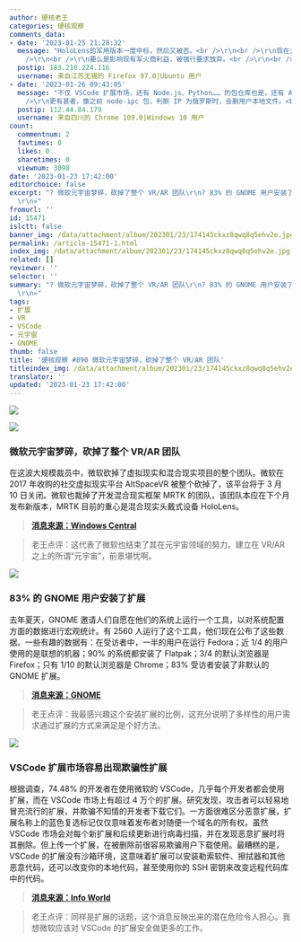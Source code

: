 ```yaml
---
author: 硬核老王
categories: 硬核观察
comments_data:
- date: '2023-01-25 21:28:32'
  message: "HoloLens的军用版本一度中标，然后又被否。<br />\r\n<br />\r\n现在大规模裁员，要么是产品不成熟，打算换一波人重启炉灶。<br
    />\r\n<br />\r\n要么是影响现有军火商利益，被强行要求放弃。<br />\r\n<br />\r\n还有就是保密，防止兔子轻易获得。毕竟微软这么大的公司早就被各国情报机关渗透成筛子了。"
  postip: 183.210.224.116
  username: 来自江苏无锡的 Firefox 97.0|Ubuntu 用户
- date: '2023-01-26 09:43:05'
  message: "不仅 VSCode 扩展市场，还有 Node.js、Python…… 的包仓库也是，还有 AUR，Chrome/Firefox 扩展……也是。<br
    />\r\n更有甚者，像之前 node-ipc 包，判断 IP 为俄罗斯时，会删用户本地文件。<br />\r\n<br />\r\n<br />\r\n所以我把开发环境放进沙盒里了。"
  postip: 112.44.84.179
  username: 来自四川的 Chrome 109.0|Windows 10 用户
count:
  commentnum: 2
  favtimes: 0
  likes: 0
  sharetimes: 0
  viewnum: 3098
date: '2023-01-23 17:42:00'
editorchoice: false
excerpt: "? 微软元宇宙梦碎，砍掉了整个 VR/AR 团队\r\n? 83% 的 GNOME 用户安装了扩展\r\n? VSCode 扩展市场容易出现欺骗性扩展\r\n»
  \r\n»"
fromurl: ''
id: 15471
islctt: false
banner_img: /data/attachment/album/202301/23/174145ckxz8qwq8q5ehv2e.jpg
permalink: /article-15471-1.html
index_img: /data/attachment/album/202301/23/174145ckxz8qwq8q5ehv2e.jpg
related: []
reviewer: ''
selector: ''
summary: "? 微软元宇宙梦碎，砍掉了整个 VR/AR 团队\r\n? 83% 的 GNOME 用户安装了扩展\r\n? VSCode 扩展市场容易出现欺骗性扩展\r\n»
  \r\n»"
tags:
- 扩展
- VR
- VSCode
- 元宇宙
- GNOME
thumb: false
title: '硬核观察 #890 微软元宇宙梦碎，砍掉了整个 VR/AR 团队'
titleindex_img: /data/attachment/album/202301/23/174145ckxz8qwq8q5ehv2e.jpg
translator: ''
updated: '2023-01-23 17:42:00'
---
```


![](/data/attachment/album/202301/23/174145ckxz8qwq8q5ehv2e.jpg)


![](/data/attachment/album/202301/23/174155difxc97zxftkt9nt.jpg)


### 微软元宇宙梦碎，砍掉了整个 VR/AR 团队


在这波大规模裁员中，微软砍掉了虚拟现实和混合现实项目的整个团队。微软在 2017 年收购的社交虚拟现实平台 AltSpaceVR 被整个砍掉了，该平台将于 3 月 10 日关闭。微软也裁掉了开发混合现实框架 MRTK 的团队，该团队本应在下个月发布新版本，MRTK 目前的重心是混合现实头戴式设备 HoloLens。



> 
> **[消息来源：Windows Central](https://www.windowscentral.com/microsoft/microsoft-has-laid-off-entire-teams-behind-virtual-mixed-reality-and-hololens)**
> 
> 
> 



> 
> 老王点评：这代表了微软也结束了其在元宇宙领域的努力。建立在 VR/AR 之上的所谓“元宇宙”，前景堪忧啊。
> 
> 
> 


![](/data/attachment/album/202301/23/174206owo6aonz61fiionc.jpg)


### 83% 的 GNOME 用户安装了扩展


去年夏天，GNOME 邀请人们自愿在他们的系统上运行一个工具，以对系统配置方面的数据进行宏观统计。有 2560 人运行了这个工具，他们现在公布了这些数据。一些有趣的数据有：在受访者中，一半的用户在运行 Fedora；近 1/4 的用户使用的是联想的机器；90% 的系统都安装了 Flatpak；3/4 的默认浏览器是 Firefox；只有 1/10 的默认浏览器是 Chrome；83% 受访者安装了非默认的 GNOME 扩展。



> 
> **[消息来源：GNOME](https://blogs.gnome.org/aday/2023/01/18/gnome-info-collect-what-we-learned/)**
> 
> 
> 



> 
> 老王点评：我最感兴趣这个安装扩展的比例，这充分说明了多样性的用户需求通过扩展的方式来满足是个好方法。
> 
> 
> 


![](/data/attachment/album/202301/23/174219zyyb345qzbbn343f.jpg)


### VSCode 扩展市场容易出现欺骗性扩展


根据调查，74.48% 的开发者在使用微软的 VSCode，几乎每个开发者都会使用扩展，而在 VSCode 市场上有超过 4 万个的扩展。研究发现，攻击者可以轻易地冒充流行的扩展，并欺骗不知情的开发者下载它们。一方面很难区分恶意扩展，扩展名称上的蓝色复选标记仅仅意味着发布者对随便一个域名的所有权。虽然 VSCode 市场会对每个新扩展和后续更新进行病毒扫描，并在发现恶意扩展时将其删除。但上传一个扩展，在被删除前很容易欺骗用户下载使用。最糟糕的是，VSCode 的扩展没有沙箱环境，这意味着扩展可以安装勒索软件、擦拭器和其他恶意代码，还可以改变你的本地代码，甚至使用你的 SSH 密钥来改变远程代码库中的代码。



> 
> **[消息来源：Info World](https://www.infoworld.com/article/3685542/researchers-warn-of-malicious-visual-studio-code-extensions.html)**
> 
> 
> 



> 
> 老王点评：同样是扩展的话题，这个消息反映出来的潜在危险令人担心。我想微软应该对 VSCode 的扩展安全做更多的工作。
> 
> 
>